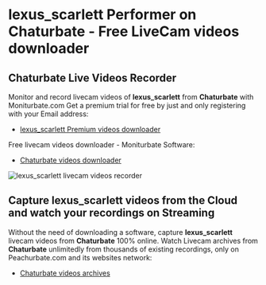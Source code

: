 # lexus_scarlett Performer on Chaturbate - Free LiveCam videos downloader

## Chaturbate Live Videos Recorder

Monitor and record livecam videos of **lexus_scarlett** from **Chaturbate** with Moniturbate.com
Get a premium trial for free by just and only registering with your Email address:
* [lexus_scarlett Premium videos downloader](https://moniturbate.com/request-demo-licence-key.html)

Free livecam videos downloader - Moniturbate Software:
* [Chaturbate videos downloader](https://moniturbate.com/moniturbate-download-software.html)

![lexus_scarlett livecam videos recorder](https://peachurnet.com/templates/moniturbate-software.png)


## Capture lexus_scarlett videos from the Cloud and watch your recordings on Streaming

Without the need of downloading a software, capture **lexus_scarlett** livecam videos from **Chaturbate** 100% online.
Watch Livecam archives from **Chaturbate** unlimitedly from thousands of existing recordings, only on Peachurbate.com and its websites network:
* [Chaturbate videos archives](https://peachurnet.com/)